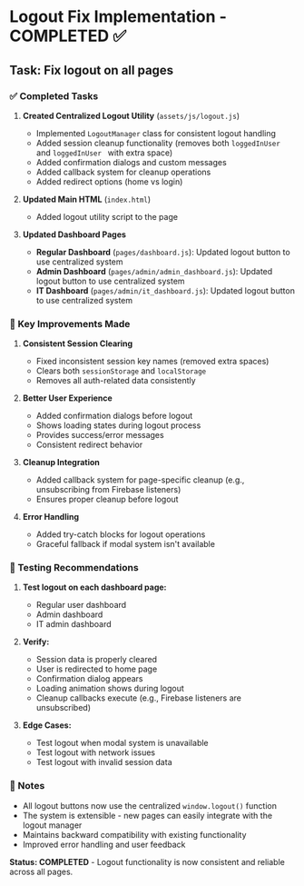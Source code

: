 # Logout Fix Implementation - COMPLETED ✅

## Task: Fix logout on all pages

### ✅ Completed Tasks

1. **Created Centralized Logout Utility** (`assets/js/logout.js`)
   - Implemented `LogoutManager` class for consistent logout handling
   - Added session cleanup functionality (removes both `loggedInUser` and `loggedInUser ` with extra space)
   - Added confirmation dialogs and custom messages
   - Added callback system for cleanup operations
   - Added redirect options (home vs login)

2. **Updated Main HTML** (`index.html`)
   - Added logout utility script to the page

3. **Updated Dashboard Pages**
   - **Regular Dashboard** (`pages/dashboard.js`): Updated logout button to use centralized system
   - **Admin Dashboard** (`pages/admin/admin_dashboard.js`): Updated logout button to use centralized system
   - **IT Dashboard** (`pages/admin/it_dashboard.js`): Updated logout button to use centralized system

### 🔧 Key Improvements Made

1. **Consistent Session Clearing**
   - Fixed inconsistent session key names (removed extra spaces)
   - Clears both `sessionStorage` and `localStorage`
   - Removes all auth-related data consistently

2. **Better User Experience**
   - Added confirmation dialogs before logout
   - Shows loading states during logout process
   - Provides success/error messages
   - Consistent redirect behavior

3. **Cleanup Integration**
   - Added callback system for page-specific cleanup (e.g., unsubscribing from Firebase listeners)
   - Ensures proper cleanup before logout

4. **Error Handling**
   - Added try-catch blocks for logout operations
   - Graceful fallback if modal system isn't available

### 🧪 Testing Recommendations

1. **Test logout on each dashboard page:**
   - Regular user dashboard
   - Admin dashboard
   - IT admin dashboard

2. **Verify:**
   - Session data is properly cleared
   - User is redirected to home page
   - Confirmation dialog appears
   - Loading animation shows during logout
   - Cleanup callbacks execute (e.g., Firebase listeners are unsubscribed)

3. **Edge Cases:**
   - Test logout when modal system is unavailable
   - Test logout with network issues
   - Test logout with invalid session data

### 📝 Notes

- All logout buttons now use the centralized `window.logout()` function
- The system is extensible - new pages can easily integrate with the logout manager
- Maintains backward compatibility with existing functionality
- Improved error handling and user feedback

**Status: COMPLETED** - Logout functionality is now consistent and reliable across all pages.
